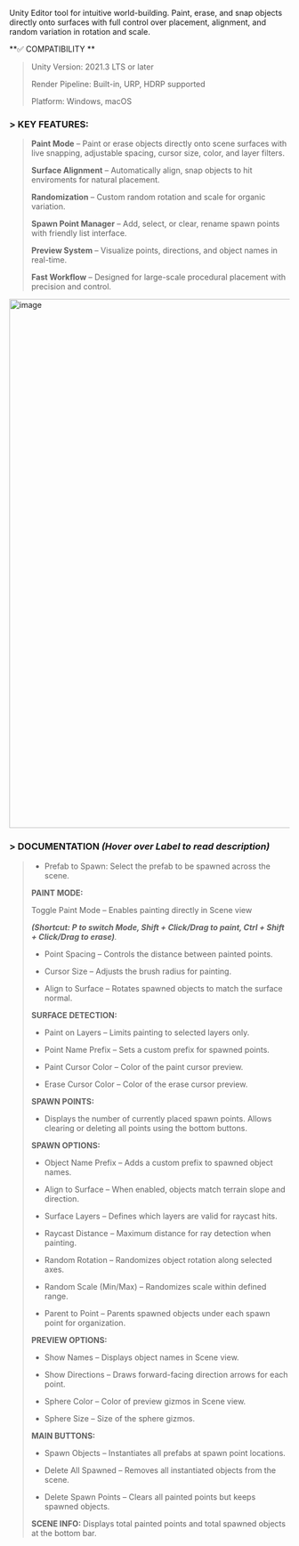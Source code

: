 Unity Editor tool for intuitive world-building. Paint, erase, and snap objects directly onto surfaces with full control over placement, alignment, and random variation in rotation and scale.

**✅ COMPATIBILITY **

> Unity Version: 2021.3 LTS or later
> 
> Render Pipeline: Built-in, URP, HDRP supported
> 
> Platform: Windows, macOS

### > **KEY FEATURES:**
> 
> **Paint Mode** – Paint or erase objects directly onto scene surfaces with live snapping, adjustable spacing, cursor size, color, and layer filters.
> 
> **Surface Alignment** – Automatically align, snap objects to hit enviroments for natural placement.
> 
> **Randomization** – Custom random rotation and scale for organic variation.
> 
> **Spawn Point Manager** – Add, select, or clear, rename spawn points with friendly list interface.
> 
> **Preview System** – Visualize points, directions, and object names in real-time.
> 
> **Fast Workflow** – Designed for large-scale procedural placement with precision and control.

<img width="1540" height="951" alt="image" src="https://github.com/user-attachments/assets/10befc54-ab9a-4a65-9726-8560af1dd012" />

### > **DOCUMENTATION** _(Hover over Label to read description)_
> 
>
> - Prefab to Spawn: Select the prefab to be spawned across the scene.
> 
> 
> **PAINT MODE:**
> 
> Toggle Paint Mode – Enables painting directly in Scene view
>
>_**(Shortcut: P to switch Mode, Shift + Click/Drag to paint, Ctrl + Shift + Click/Drag to erase)**._
> 
> - Point Spacing – Controls the distance between painted points.
> 
> - Cursor Size – Adjusts the brush radius for painting.
> 
> - Align to Surface – Rotates spawned objects to match the surface normal.
> 
> **SURFACE DETECTION:**
> 
> - Paint on Layers – Limits painting to selected layers only.
> 
> - Point Name Prefix – Sets a custom prefix for spawned points.
> 
> - Paint Cursor Color – Color of the paint cursor preview.
> 
> - Erase Cursor Color – Color of the erase cursor preview.
> 
> **SPAWN POINTS:**
> 
> - Displays the number of currently placed spawn points.
> Allows clearing or deleting all points using the bottom buttons.
> 
> **SPAWN OPTIONS:**
> 
> - Object Name Prefix – Adds a custom prefix to spawned object names.
> 
> - Align to Surface – When enabled, objects match terrain slope and direction.
> 
> - Surface Layers – Defines which layers are valid for raycast hits.
> 
> - Raycast Distance – Maximum distance for ray detection when painting.
> 
> - Random Rotation – Randomizes object rotation along selected axes.
> 
> - Random Scale (Min/Max) – Randomizes scale within defined range.
> 
> - Parent to Point – Parents spawned objects under each spawn point for organization.
> 
> **PREVIEW OPTIONS:**
> 
> - Show Names – Displays object names in Scene view.
> 
> - Show Directions – Draws forward-facing direction arrows for each point.
> 
> - Sphere Color – Color of preview gizmos in Scene view.
> 
> - Sphere Size – Size of the sphere gizmos.
> 
> **MAIN BUTTONS:**
> 
> - Spawn Objects – Instantiates all prefabs at spawn point locations.
> 
> - Delete All Spawned – Removes all instantiated objects from the scene.
> 
> - Delete Spawn Points – Clears all painted points but keeps spawned objects.
> 
> **SCENE INFO:** Displays total painted points and total spawned objects at the bottom bar.

